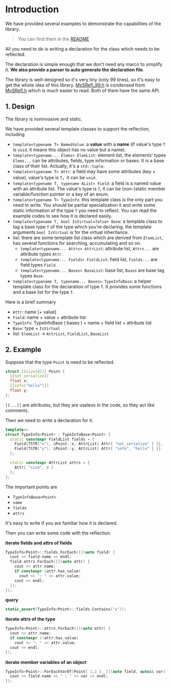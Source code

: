 # Introduction

We have provided several examples to demonstrate the capabilities of the library.

> You can find them in the [README](../README.md)

All you need to do is writing a declaration for the class which needs to be reflected.

The declaration is simple enough that we don't need any marco to simplify it. **We also provide a parser to auto
generate the declaration file**.

The library is well-designed so it's very tiny (only 99 lines), so it's easy to get the whole idea of this
library. [MySRefl_99.h](../include/MySRefl_99.h) is condensed from  [MySRefl.h](../include/MySRefl/MySRefl.h) which is
much easier to read. Both of them have the same API.

## 1. Design

The library is noninvasive and static.

We have provided several template classes to support the reflection, including

- `template<typename T> NamedValue`: a **value** with a **name** (if value's type `T` is `void`, it means this object
  has no value but a name).
- `template<typename... Elems> ElemList`: element list, the elements' types `Elems...` can be attributes, fields, type
  information or bases. It is a base class of their list. Actually, it's a `std::tuple`.
- `template<typename T> Attr`: a field may have some attributes (key + value), value's type is `T`，it can be `void`.
- `template<typename T, typename AList> Field`: a field is a named value with an attribute list. The value's type is
  `T`,
  it can be (non-)static member variable/function pointer or a key of an enum.
- `template<typename T> TypeInfo`: this template class is the only part you need to write. You should be partial
  specialization it and write some static information of the type `T` you need to reflect. You can read the example
  codes to see how it is declared easily.
- `template<typename T, bool IsVirtual=false> Base`: a template class to tag a base type `T` of the type which you're
  declaring. the template arguments `bool IsVirtual` is for the virtual inheritance.
- list: there are some template list class which are derived from `ElemList`, has several functions for searching,
  accumulating and so on.
    - `template<typename... Attrs> AttrList`: attribute list, `Attrs...` are attribute types `Attr`.
    - `template<typename... Fields> FieldList`: field list, `Fields...` are field types `Field`.
    - `template<typename... Bases> BaseList`: base list, `Bases` are base tag types `Base`.
- `template<typename T, typename... Bases> TypeInfoBase`: a helper template class for the declaration of type `T`. It
  provides some functions and a base list for the type `T`.

Here is a brief summary

- `Attr`: name [+ value]
- `Field`: name + value + attribute list
- `TypeInfo`: TypeInfoBase ( bases ) + name + field list + attribute list
- `Base`: type + `IsVirtual`
- list: `ElemList` -> `AttrList`, `FieldList`, `BaseList`

## 2. Example

Suppose that the type `Point` is need to be reflected.

 ```c++
 struct [[size(8)]] Point {
   [[not_serialize]]
   float x;
   [[info("hello")]]
   float y;
 };
 ```

`[[...]]` are attributes, but they are useless in the code, so they act like comments.

Then we need to write a declaration for it.

 ```c++
 template<>
 struct TypeInfo<Point> : TypeInfoBase<Point> {
   static constexpr FieldList fields = {
     Field{TSTR("x"), &Point::x, AttrList{ Attr{ "not_serialize" } }},
     Field{TSTR("y"), &Point::y, AttrList{ Attr{ "info", "hello" } }}
   };
 
   static constexpr AttrList attrs = {
     Attr{ "size", 8 }
   };
 };
 ```

The important points are

- `TypeInfoBase<Point>`
- `name`
- `fields`
- `attrs`

It's easy to write if you are familiar how it is declared.

Then you can write some code with the reflection.

**iterate fields and attrs of fields**

 ```c++
 TypeInfo<Point>::fields.ForEach([](auto field) {
   cout << field.name << endl;
   field.attrs.ForEach([](auto attr) {
     cout << attr.name;
     if constexpr (attr.has_value)
       cout << ": " << attr.value;
     cout << endl;
   });
 });
 ```

**query**

 ```c++
 static_assert(TypeInfo<Point>::fields.Contains("x"));
 ```

**iterate attrs of the type**

 ```c++
 TypeInfo<Point>::attrs.ForEach([](auto attr) {
   cout << attr.name;
   if constexpr (!attr.has_value)
     cout << ": " << attr.value;
   cout << endl;
 });
 ```

**iterate member variables of an object**

 ```c++
 TypeInfo<Point>::ForEachVarOf(Point{ 1,2 }, [](auto field, auto&& var) {
   cout << field.name << " : " << var << endl;
 });
 ```
